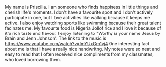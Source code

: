 My name is Priscilla. I am someone who finds happiness in little things and cherish life's moments.
I don't have a favourite sport and I don't actively participate in one, but I love activities like walking because it keeps me active. I also enjoy watching sports like swimming because their great talent facinates me.
My favourite food is Nigeria Jollof rice and I love it because of it's rich taste and flavour.
I enjoy listening to  "Worthy is your name Jesus by Brain and Jenn Johnson". The link to the music is https://www.youtube.com/watch?v=ImYUxGm1vj4
One interesting fact about me is that I have a really nice handwritng. My notes were so neat and easy to read that I often received nice compliments from my classmates, who loved borrowing them.

